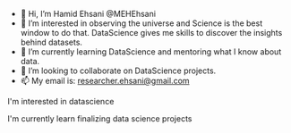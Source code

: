 - 👋 Hi, I’m Hamid Ehsani @MEHEhsani
- 👀 I’m interested in observing the universe and Science is the best window to do that. DataScience gives me skills to discover the insights behind datasets.
- 🌱 I’m currently learning DataScience and mentoring what I know about data.
- 💞️ I’m looking to collaborate on DataScience projects.
- 📫 My email is: researcher.ehsani@gmail.com

<!---
MEHEhsani/MEHEhsani is a ✨ special ✨ repository because its `README.md` (this file) appears on your GitHub profile.
You can click the Preview link to take a look at your changes.
--->I'm interested in datascience
I'm currently learn finalizing data science projects

